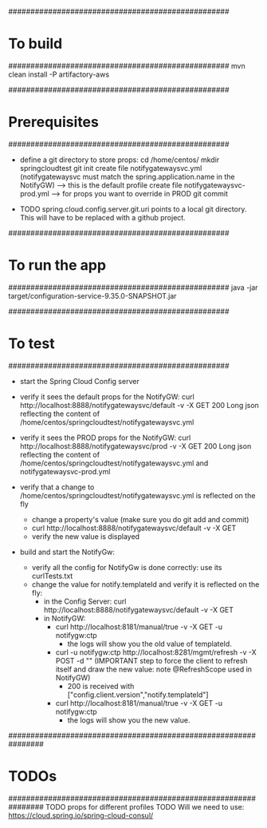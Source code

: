 ##################################################
# To build
##################################################
mvn clean install -P artifactory-aws


##################################################
# Prerequisites
##################################################
- define a git directory to store props:
    cd /home/centos/
    mkdir springcloudtest
    git init
    create file notifygatewaysvc.yml (notifygatewaysvc must match the spring.application.name in the NotifyGW) --> this is the default profile
    create file notifygatewaysvc-prod.yml   --> for props you want to override in PROD
    git commit

- TODO spring.cloud.config.server.git.uri points to a local git directory. This will have to be replaced with a github project.


##################################################
# To run the app
##################################################
java -jar target/configuration-service-9.35.0-SNAPSHOT.jar


##################################################
# To test
##################################################
- start the Spring Cloud Config server

- verify it sees the default props for the NotifyGW:
    curl http://localhost:8888/notifygatewaysvc/default -v -X GET
    200 Long json reflecting the content of /home/centos/springcloudtest/notifygatewaysvc.yml

- verify it sees the PROD props for the NotifyGW:
    curl http://localhost:8888/notifygatewaysvc/prod -v -X GET
    200 Long json reflecting the content of /home/centos/springcloudtest/notifygatewaysvc.yml and notifygatewaysvc-prod.yml

- verify that a change to /home/centos/springcloudtest/notifygatewaysvc.yml is reflected on the fly
    - change a property's value (make sure you do git add and commit)
    - curl http://localhost:8888/notifygatewaysvc/default -v -X GET
    - verify the new value is displayed

- build and start the NotifyGw:
    - verify all the config for NotifyGw is done correctly: use its curlTests.txt
    - change the value for notify.templateId and verify it is reflected on the fly:
        - in the Config Server: curl http://localhost:8888/notifygatewaysvc/default -v -X GET
        - in NotifyGW:
            - curl http://localhost:8181/manual/true -v -X GET -u notifygw:ctp
                - the logs will show you the old value of templateId.
            - curl -u notifygw:ctp http://localhost:8281/mgmt/refresh -v -X POST -d "" (IMPORTANT step to force the client to refresh itself and draw the new value: note @RefreshScope used in NotifyGW)
                - 200 is received with ["config.client.version","notify.templateId"]
            - curl http://localhost:8181/manual/true -v -X GET -u notifygw:ctp
                - the logs will show you the new value.


################################################################
# TODOs
################################################################
TODO props for different profiles
TODO Will we need to use: https://cloud.spring.io/spring-cloud-consul/
